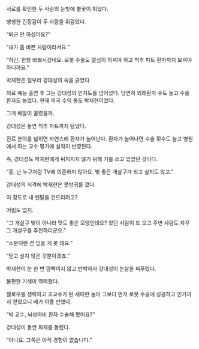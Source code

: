 서로를 확인한 두 사람의 눈빛에 불꽃이 튀었다.

팽팽한 긴장감이 두 사람을 휘감았다.

“퇴근 안 하셨어요?”

“내가 좀 바쁜 사람이라서요.”

“하긴, 한창 바쁘시겠네요. 로봇 수술도 열심히 하셔야 하고 척추 파트 환자까지 보셔야 하니까요.”

박재현은 일부러 강대성의 속을 긁었다.

의료 예능 출연 후 그는 강대성의 인지도를 넘어섰다. 당연히 외래환자 수도 늘고 수술 환자도 늘었다. 현재 의국 수익 톱도 박재현이었다.

그게 배알이 꼴렸을까.

강대성은 돌연 척추 파트까지 탐냈다.

진료 분야를 넓히면 자연스레 환자가 늘어난다. 환자가 늘어나면 수술 횟수도 늘고 병원에서 하는 교수 평가에 실적이 반영된다.

즉, 강대성도 박재현에게 뒤처지지 않기 위해 기를 쓰고 있었던 것이다.

“흥, 난 누구처럼 TV에 의존하지 않아요. 빛 좋은 개살구가 되고 싶지도 않고.”

강대성의 저격에 박재현은 콧방귀를 꼈다.

이 정도로 내 멘탈을 건드리려고?

어림도 없지.

“그 개살구 빛이 아니라 맛도 좋은 모양인데요? 왔던 사람이 또 오고 주변 사람도 자꾸 그 개살구를 추천하더군요.”

“소문이란 건 믿을 게 못 돼요.”

“믿고 싶지 않은 것뿐이겠죠.”

박재현이 눈 한 번 깜빡이지 않고 반박하자 강대성이 눈살을 찌푸렸다.

불편한 기색이 역력했다.

펠로우를 생략하고 조교수가 된 새파란 놈이 그보다 먼저 로봇 수술에 성공하고 인기까지 얻었으니 배가 아플 만했다.

“박 교수, 뇌성마비 환자 수술해 봤어요?”

강대성이 돌연 화제를 돌렸다.

“아니요. 그쪽은 아직 경험이 없습니다.”